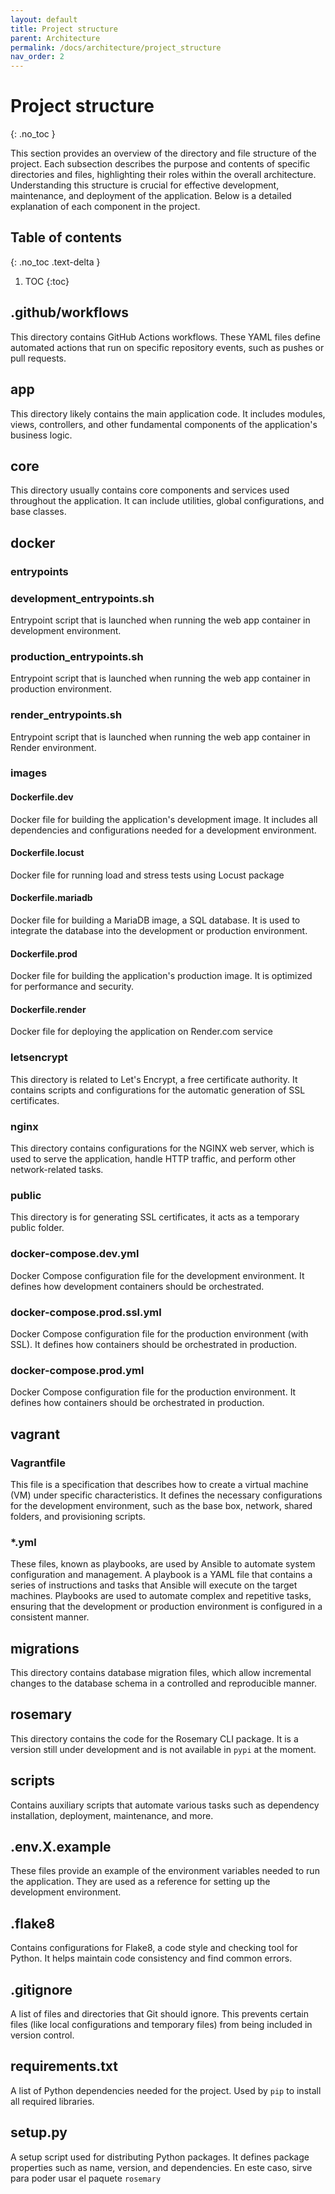 ```yaml
---
layout: default
title: Project structure
parent: Architecture
permalink: /docs/architecture/project_structure
nav_order: 2
---
```


# Project structure
{: .no_toc }

This section provides an overview of the directory and file structure of the project. Each subsection describes the purpose and contents of specific directories and files, highlighting their roles within the overall architecture. Understanding this structure is crucial for effective development, maintenance, and deployment of the application. Below is a detailed explanation of each component in the project.

## Table of contents
{: .no_toc .text-delta }

1. TOC
{:toc}

## .github/workflows
This directory contains GitHub Actions workflows. These YAML files define automated actions that run on specific repository events, such as pushes or pull requests.

## app
This directory likely contains the main application code. It includes modules, views, controllers, and other fundamental components of the application's business logic.

## core
This directory usually contains core components and services used throughout the application. It can include utilities, global configurations, and base classes.

## docker

### entrypoints

### development_entrypoints.sh

Entrypoint script that is launched when running the web app container in development environment.

### production_entrypoints.sh

Entrypoint script that is launched when running the web app container in production environment.

### render_entrypoints.sh

Entrypoint script that is launched when running the web app container in Render environment.

### images

#### Dockerfile.dev
Docker file for building the application's development image. It includes all dependencies and configurations needed for a development environment.

#### Dockerfile.locust
Docker file for running load and stress tests using Locust package

#### Dockerfile.mariadb
Docker file for building a MariaDB image, a SQL database. It is used to integrate the database into the development or production environment.

#### Dockerfile.prod
Docker file for building the application's production image. It is optimized for performance and security.

#### Dockerfile.render
Docker file for deploying the application on Render.com service

### letsencrypt
This directory is related to Let's Encrypt, a free certificate authority. It contains scripts and configurations for the automatic generation of SSL certificates.

### nginx
This directory contains configurations for the NGINX web server, which is used to serve the application, handle HTTP traffic, and perform other network-related tasks.

### public
This directory is for generating SSL certificates, it acts as a temporary public folder.

### docker-compose.dev.yml
Docker Compose configuration file for the development environment. It defines how development containers should be orchestrated.

### docker-compose.prod.ssl.yml
Docker Compose configuration file for the production environment (with SSL). It defines how containers should be orchestrated in production.

### docker-compose.prod.yml
Docker Compose configuration file for the production environment. It defines how containers should be orchestrated in production.

## vagrant

### Vagrantfile

This file is a specification that describes how to create a virtual machine (VM) under specific characteristics. It defines the necessary configurations for the development environment, such as the base box, network, shared folders, and provisioning scripts.

### *.yml

These files, known as playbooks, are used by Ansible to automate system configuration and management. A playbook is a YAML file that contains a series of instructions and tasks that Ansible will execute on the target machines. Playbooks are used to automate complex and repetitive tasks, ensuring that the development or production environment is configured in a consistent manner.

## migrations
This directory contains database migration files, which allow incremental changes to the database schema in a controlled and reproducible manner.

## rosemary
This directory contains the code for the Rosemary CLI package. It is a version still under development and is not available in `pypi` at the moment.

## scripts
Contains auxiliary scripts that automate various tasks such as dependency installation, deployment, maintenance, and more.

## .env.X.example
These files provide an example of the environment variables needed to run the application. They are used as a reference for setting up the development environment.

## .flake8
Contains configurations for Flake8, a code style and checking tool for Python. It helps maintain code consistency and find common errors.

## .gitignore
A list of files and directories that Git should ignore. This prevents certain files (like local configurations and temporary files) from being included in version control.





## requirements.txt
A list of Python dependencies needed for the project. Used by `pip` to install all required libraries.

## setup.py
A setup script used for distributing Python packages. It defines package properties such as name, version, and dependencies. En este caso, sirve para poder usar el paquete `rosemary`
